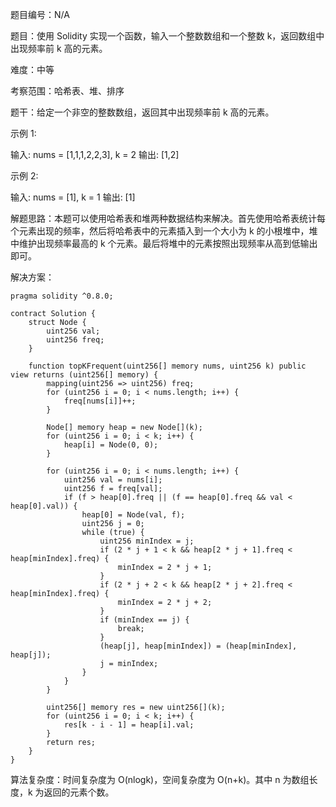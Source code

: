 题目编号：N/A

题目：使用 Solidity 实现一个函数，输入一个整数数组和一个整数 k，返回数组中出现频率前 k 高的元素。

难度：中等

考察范围：哈希表、堆、排序

题干：给定一个非空的整数数组，返回其中出现频率前 k 高的元素。

示例 1:

输入: nums = [1,1,1,2,2,3], k = 2
输出: [1,2]

示例 2:

输入: nums = [1], k = 1
输出: [1]

解题思路：本题可以使用哈希表和堆两种数据结构来解决。首先使用哈希表统计每个元素出现的频率，然后将哈希表中的元素插入到一个大小为 k 的小根堆中，堆中维护出现频率最高的 k 个元素。最后将堆中的元素按照出现频率从高到低输出即可。

解决方案：

```
pragma solidity ^0.8.0;

contract Solution {
    struct Node {
        uint256 val;
        uint256 freq;
    }

    function topKFrequent(uint256[] memory nums, uint256 k) public view returns (uint256[] memory) {
        mapping(uint256 => uint256) freq;
        for (uint256 i = 0; i < nums.length; i++) {
            freq[nums[i]]++;
        }

        Node[] memory heap = new Node[](k);
        for (uint256 i = 0; i < k; i++) {
            heap[i] = Node(0, 0);
        }

        for (uint256 i = 0; i < nums.length; i++) {
            uint256 val = nums[i];
            uint256 f = freq[val];
            if (f > heap[0].freq || (f == heap[0].freq && val < heap[0].val)) {
                heap[0] = Node(val, f);
                uint256 j = 0;
                while (true) {
                    uint256 minIndex = j;
                    if (2 * j + 1 < k && heap[2 * j + 1].freq < heap[minIndex].freq) {
                        minIndex = 2 * j + 1;
                    }
                    if (2 * j + 2 < k && heap[2 * j + 2].freq < heap[minIndex].freq) {
                        minIndex = 2 * j + 2;
                    }
                    if (minIndex == j) {
                        break;
                    }
                    (heap[j], heap[minIndex]) = (heap[minIndex], heap[j]);
                    j = minIndex;
                }
            }
        }

        uint256[] memory res = new uint256[](k);
        for (uint256 i = 0; i < k; i++) {
            res[k - i - 1] = heap[i].val;
        }
        return res;
    }
}
```

算法复杂度：时间复杂度为 O(nlogk)，空间复杂度为 O(n+k)。其中 n 为数组长度，k 为返回的元素个数。